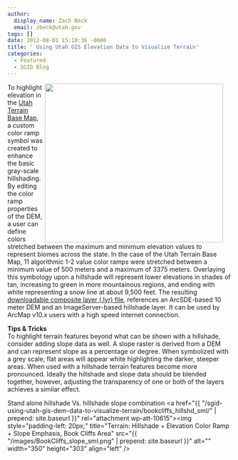 ```yaml
---
author:
  display_name: Zach Beck
  email: zbeck@utah.gov
tags: []
date: 2012-08-01 15:10:36 -0600
title: ' Using Utah GIS Elevation Data to Visualize Terrain'
categories:
  - Featured
  - SGID Blog
---
```

<p><a href="{{ "/?attachment_id=10526" | prepend: site.baseurl }}" rel="attachment wp-att-10526"><img style="padding-right: 20px;" title="Using ArcMap color ramp symbology to provide an initutive elevation coloring" src="{{ "/images/symbology_sml.png" | prepend: site.baseurl }}" alt="" width="400" height="356" align="right" /></a></p>
<p>To highlight elevation in the <a href="http://mapserv.utah.gov/cacheviewer/?map=Terrain">Utah Terrain Base Map</a>, a custom color ramp symbol was created to enhance the basic gray-scale hillshading. By editing the color ramp properties of the DEM, a user can define colors stretched between the maximum and minimum elevation values to represent biomes across the state. In the case of the Utah Terrain Base Map, 11 algorithmic 1-2 value color ramps were stretched between a minimum value of 500 meters and a maximum of 3375 meters. Overlaying this symbology upon a hillshade will represent lower elevations in shades of tan, increasing to green in more mountainous regions, and ending with white representing a snow line at about 9,500 feet. The resulting <a href="ftp://ftp.agrc.utah.gov/DEM/10meter_dem/SGID10.RASTER.DEM_10METER_Terrain.lyr">downloadable composite layer (.lyr) file</a>, references an ArcSDE-based 10 meter DEM and an ImageServer-based hillshade layer. It can be used by ArcMap v10.x users with a high speed internet connection.</p>
<p><strong>Tips &amp; Tricks</strong><br />
To highlight terrain features beyond what can be shown with a hillshade, consider adding slope data as well. A slope raster is derived from a DEM and can represent slope as a percentage or degree. When symbolized with a grey scale, flat areas will appear white highlighting the darker, steeper areas. When used with a hillshade terrain features become more pronounced. Ideally the hillshade and slope data should be blended together, however, adjusting the transparency of one or both of the layers achieves a similar effect.</p>

Stand alone hillshade Vs. hillshade slope combination
<a href="{{ "/sgid-using-utah-gis-dem-data-to-visualize-terrain/bookcliffs_hillshd_sml/" | prepend: site.baseurl }}" rel="attachment wp-att-10615"><img style="padding-left: 20px;" title="Terrain: Hillshade + Elevation Color Ramp + Slope Emphasis, Book Cliffs Area" src="{{ "/images/BookCliffs_slope_sml.png" | prepend: site.baseurl }}" alt="" width="350" height="303" align="left" /></a>
